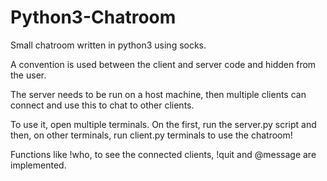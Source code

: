 # Python3-Chatroom
Small chatroom written in python3 using socks.

A convention is used between the client and server code and hidden from the user. 

The server needs to be run on a host machine, then multiple clients can connect and use this to chat to other clients. 

To use it, open multiple terminals. On the first, run the server.py script and then, on other terminals, run client.py terminals to use the chatroom!

Functions like !who, to see the connected clients, !quit and @message are implemented.
